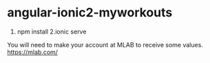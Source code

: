 # angular-ionic2-myworkouts

1. npm install
2.ionic serve

You will need to make your account at MLAB to receive some values.
https://mlab.com/
